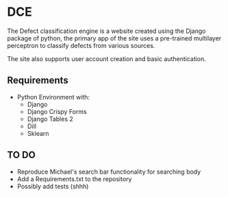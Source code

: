   # DCE

  The Defect classification engine is a website created using the Django package of python, the primary app of the site uses a pre-trained multilayer perceptron to classify defects from various sources.

  The site also supports user account creation and basic authentication.

  ## Requirements

  * Python Environment with:
    * Django
    * Django Crispy Forms
    * Django Tables 2
    * Dill
    * Sklearn


   ## TO DO

   * Reproduce Michael's search bar functionality for searching body
   * Add a Requirements.txt to the repository
   * Possibly add tests (shhh)
